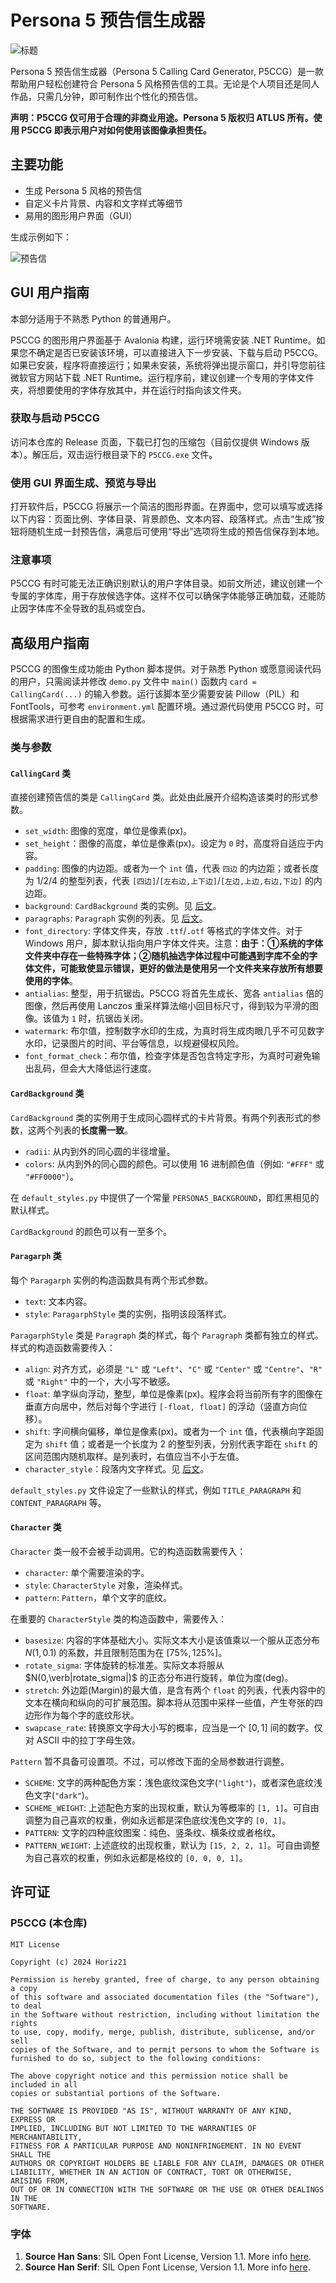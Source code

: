 # Persona 5 预告信生成器

![标题](title.png)

Persona 5 预告信生成器（Persona 5 Calling Card Generator, P5CCG）是一款帮助用户轻松创建符合 Persona 5 风格预告信的工具。无论是个人项目还是同人作品，只需几分钟，即可制作出个性化的预告信。

**声明：P5CCG 仅可用于合理的非商业用途。Persona 5 版权归 ATLUS 所有。使用 P5CCG 即表示用户对如何使用该图像承担责任。**

## 主要功能

- 生成 Persona 5 风格的预告信
- 自定义卡片背景、内容和文字样式等细节
- 易用的图形用户界面（GUI）

生成示例如下：

![预告信](persona5_card.png)

## GUI 用户指南

本部分适用于不熟悉 Python 的普通用户。

P5CCG 的图形用户界面基于 Avalonia 构建，运行环境需安装 .NET Runtime。如果您不确定是否已安装该环境，可以直接进入下一步安装、下载与启动 P5CCG。如果已安装，程序将直接运行；如果未安装，系统将弹出提示窗口，并引导您前往微软官方网站下载 .NET Runtime。运行程序前，建议创建一个专用的字体文件夹，将想要使用的字体存放其中，并在运行时指向该文件夹。

### 获取与启动 P5CCG

访问本仓库的 Release 页面，下载已打包的压缩包（目前仅提供 Windows 版本）。解压后，双击运行根目录下的 `P5CCG.exe` 文件。

### 使用 GUI 界面生成、预览与导出

打开软件后，P5CCG 将展示一个简洁的图形界面。在界面中，您可以填写或选择以下内容：页面比例、字体目录、背景颜色、文本内容、段落样式。点击“生成”按钮将随机生成一封预告信，满意后可使用“导出”选项将生成的预告信保存到本地。

### 注意事项

P5CCG 有时可能无法正确识别默认的用户字体目录。如前文所述，建议创建一个专属的字体库，用于存放候选字体。这样不仅可以确保字体能够正确加载，还能防止因字体库不全导致的乱码或空白。

## 高级用户指南

P5CCG 的图像生成功能由 Python 脚本提供。对于熟悉 Python 或愿意阅读代码的用户，只需阅读并修改 `demo.py` 文件中 `main()` 函数内 `card = CallingCard(...)` 的输入参数。运行该脚本至少需要安装 Pillow（PIL）和 FontTools，可参考 `environment.yml` 配置环境。通过源代码使用 P5CCG 时，可根据需求进行更自由的配置和生成。

### 类与参数

#### `CallingCard` 类

直接创建预告信的类是 `CallingCard` 类。此处由此展开介绍构造该类时的形式参数。

- `set_width`: 图像的宽度，单位是像素(px)。
- `set_height`：图像的高度，单位是像素(px)。设定为 `0` 时，高度将自适应于内容。
- `padding`: 图像的内边距。或者为一个 `int` 值，代表 `四边` 的内边距；或者长度为 1/2/4 的整型列表，代表 `[四边]`/`[左右边,上下边]`/`[左边,上边,右边,下边]` 的内边距。
- `background`: `CardBackground` 类的实例。见 [后文](#cardbackground-类)。
- `paragraphs`: `Paragraph` 实例的列表。见 [后文](#paragarph-类)。
- `font_directory`: 字体文件夹，存放 `.ttf`/`.otf` 等格式的字体文件。对于 Windows 用户，脚本默认指向用户字体文件夹。注意：**由于：①系统的字体文件夹中存在一些特殊字体；②随机抽选字体过程中可能遇到字库不全的字体文件，可能致使显示错误，更好的做法是使用另一个文件夹来存放所有想要使用的字体**。
- `antialias`: 整型，用于抗锯齿。P5CCG 将首先生成长、宽各 `antialias` 倍的图像，然后再使用 Lanczos 重采样算法缩小回目标尺寸，得到较为平滑的图像。该值为 `1` 时，抗锯齿关闭。
- `watermark`: 布尔值，控制数字水印的生成，为真时将生成肉眼几乎不可见数字水印，记录图片的时间、平台等信息，以规避侵权风险。
- `font_format_check`：布尔值，检查字体是否包含特定字形，为真时可避免输出乱码，但会大大降低运行速度。

#### `CardBackground` 类

`CardBackground` 类的实例用于生成同心圆样式的卡片背景。有两个列表形式的参数，这两个列表的**长度需一致**。

- `radii`: 从内到外的同心圆的半径增量。
- `colors`: 从内到外的同心圆的颜色。可以使用 16 进制颜色值（例如: `"#FFF"` 或 `"#FF0000"`）。

在 `default_styles.py` 中提供了一个常量 `PERSONA5_BACKGROUND`，即红黑相见的默认样式。

`CardBackground` 的颜色可以有一至多个。

#### `Paragarph` 类

每个 `Paragarph` 实例的构造函数具有两个形式参数。

- `text`: 文本内容。
- `style`: `ParagarphStyle` 类的实例，指明该段落样式。

`ParagarphStyle` 类是 `Paragraph` 类的样式，每个 `Paragraph` 类都有独立的样式。样式的构造函数需要传入：

- `align`: 对齐方式，必须是 `"L"` 或 `"Left"`、`"C"` 或 `"Center"` 或 `"Centre"`、`"R"` 或 `"Right"` 中的一个，大小写不敏感。
- `float`: 单字纵向浮动，整型，单位是像素(px)。程序会将当前所有字的图像在垂直方向居中，然后对每个字进行 `[-float, float]` 的浮动（竖直方向位移）。
- `shift`: 字间横向偏移，单位是像素(px)。或者为一个 `int` 值，代表横向字距固定为 `shift` 值；或者是一个长度为 2 的整型列表，分别代表字距在 `shift` 的区间范围内随机取样。是列表时，右值应当不小于左值。
- `character_style`：段落内文字样式。见 [后文](#character-类)。

`default_styles.py` 文件设定了一些默认的样式，例如 `TITLE_PARAGRAPH` 和 `CONTENT_PARAGRAPH` 等。

#### `Character` 类

`Character` 类一般不会被手动调用。它的构造函数需要传入：

- `character`: 单个需要渲染的字。
- `style`: `CharacterStyle` 对象，渲染样式。
- `pattern`: `Pattern`，单个文字的底纹。

在重要的 `CharacterStyle` 类的构造函数中，需要传入：

- `basesize`: 内容的字体基础大小。实际文本大小是该值乘以一个服从正态分布 $N(1,0.1)$ 的系数，并且限制范围为在 $[75\%, 125\%]$。
- `rotate_sigma`: 字体旋转的标准差。实际文本将服从 $N(0,\verb|rotate_sigma|)$ 的正态分布进行旋转，单位为度(deg)。
- `stretch`: 外边距(Margin)的最大值，是含有两个 `float` 的列表，代表内容中的文本在横向和纵向的可扩展范围。脚本将从范围中采样一些值，产生夸张的四边形作为每个字的底纹形状。
- `swapcase_rate`: 转换原文字母大小写的概率，应当是一个 $[0,1]$ 间的数字。仅对 ASCII 中的拉丁字母生效。

`Pattern` 暂不具备可设置项。不过，可以修改下面的全局参数进行调整。

- `SCHEME`: 文字的两种配色方案：浅色底纹深色文字(`"light"`)，或者深色底纹浅色文字(`"dark"`)。
- `SCHEME_WEIGHT`: 上述配色方案的出现权重，默认为等概率的 `[1, 1]`。可自由调整为自己喜欢的权重，例如永远都是深色底纹浅色文字的 `[0, 1]`。
- `PATTERN`: 文字的四种底纹图案：纯色、竖条纹、横条纹或者格纹。
- `PATTERN_WEIGHT`: 上述底纹的出现权重，默认为 `[15, 2, 2, 1]`。可自由调整为自己喜欢的权重，例如永远都是格纹的 `[0, 0, 0, 1]`。

## 许可证

### P5CCG (本仓库)

```text
MIT License

Copyright (c) 2024 Horiz21

Permission is hereby granted, free of charge, to any person obtaining a copy
of this software and associated documentation files (the "Software"), to deal
in the Software without restriction, including without limitation the rights
to use, copy, modify, merge, publish, distribute, sublicense, and/or sell
copies of the Software, and to permit persons to whom the Software is
furnished to do so, subject to the following conditions:

The above copyright notice and this permission notice shall be included in all
copies or substantial portions of the Software.

THE SOFTWARE IS PROVIDED "AS IS", WITHOUT WARRANTY OF ANY KIND, EXPRESS OR
IMPLIED, INCLUDING BUT NOT LIMITED TO THE WARRANTIES OF MERCHANTABILITY,
FITNESS FOR A PARTICULAR PURPOSE AND NONINFRINGEMENT. IN NO EVENT SHALL THE
AUTHORS OR COPYRIGHT HOLDERS BE LIABLE FOR ANY CLAIM, DAMAGES OR OTHER
LIABILITY, WHETHER IN AN ACTION OF CONTRACT, TORT OR OTHERWISE, ARISING FROM,
OUT OF OR IN CONNECTION WITH THE SOFTWARE OR THE USE OR OTHER DEALINGS IN THE
SOFTWARE.
```

### 字体

1. **Source Han Sans**: SIL Open Font License, Version 1.1. More info [here](https://github.com/adobe-fonts/source-han-sans).
2. **Source Han Serif**: SIL Open Font License, Version 1.1. More info [here](https://github.com/adobe-fonts/source-han-serif).
